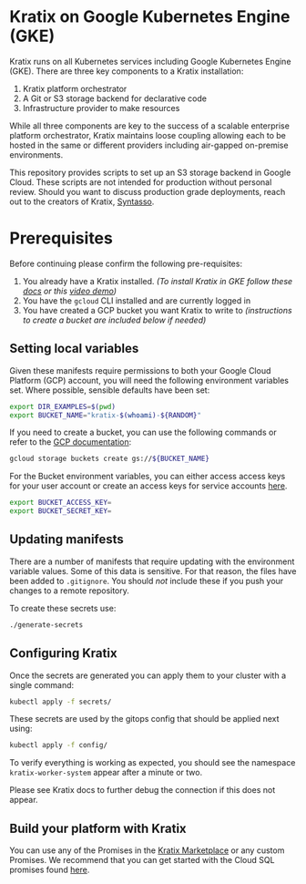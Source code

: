 # Kratix on Google Kubernetes Engine (GKE)

Kratix runs on all Kubernetes services including Google Kubernetes Engine (GKE). There are three key components to a Kratix installation:
1. Kratix platform orchestrator
1. A Git or S3 storage backend for declarative code
1. Infrastructure provider to make resources

While all three components are key to the success of a scalable enterprise platform orchestrator, Kratix maintains loose coupling allowing each to be hosted in the same or different providers including air-gapped on-premise environments.

This repository provides scripts to set up an S3 storage backend in Google Cloud. These scripts are not intended for production without personal review. Should you want to discuss production grade deployments, reach out to the creators of Kratix, [Syntasso](https://syntasso.io/).

# Prerequisites

Before continuing please confirm the following pre-requisites:
1. You already have a Kratix installed.
    _(To install Kratix in GKE follow these [docs](https://docs.kratix.io/main/guides/installing-kratix-GKE) or this [video demo](https://www.youtube.com/watch?v=Zkh3FIGMsds))_
1. You have the `gcloud` CLI installed and are currently logged in
1. You have created a GCP bucket you want Kratix to write to _(instructions to create a bucket are included below if needed)_


## Setting local variables

Given these manifests require permissions to both your Google Cloud Platform
(GCP) account, you will need the following environment variables set. Where possible,
sensible defaults have been set:

```bash
export DIR_EXAMPLES=$(pwd)
export BUCKET_NAME="kratix-$(whoami)-${RANDOM}"
```

If you need to create a bucket, you can use the following commands or refer to the [GCP documentation](https://cloud.google.com/storage/docs/creating-buckets#command-line):

```bash
gcloud storage buckets create gs://${BUCKET_NAME}
```

For the Bucket environment variables, you can either access access keys for your user account or create an access keys for service accounts [here](https://console.cloud.google.com/storage/settings;tab=interoperability).

```bash
export BUCKET_ACCESS_KEY=
export BUCKET_SECRET_KEY=
```

## Updating manifests

There are a number of manifests that require updating with the environment variable values.
Some of this data is sensitive. For that reason, the files have been added to
`.gitignore`. You should _not_ include these if you push your changes to a remote repository.

To create these secrets use:
```bash
./generate-secrets
```

## Configuring Kratix

Once the secrets are generated you can apply them to your cluster with a single command:
```bash
kubectl apply -f secrets/
```

These secrets are used by the gitops config that should be applied next using:
```bash
kubectl apply -f config/
```

To verify everything is working as expected, you should see the namespace `kratix-worker-system` appear after a minute or two.

Please see Kratix docs to further debug the connection if this does not appear.

## Build your platform with Kratix

You can use any of the Promises in the [Kratix Marketplace](https://docs.kratix.io/marketplace) or any custom Promises. We recommend that you can get started with the Cloud SQL promises found [here](https://github.com/syntasso/kratix-marketplace/tree/main/sql/gcp).
